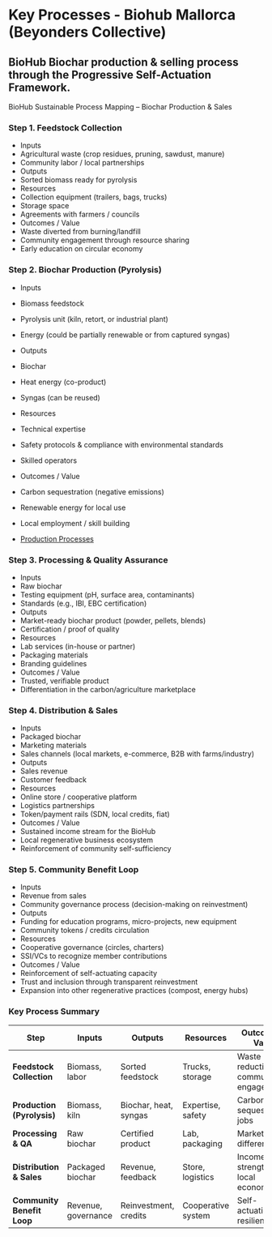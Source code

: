 # Key Processes - Biohub Mallorca (Beyonders Collective)

## BioHub Biochar production & selling process through the Progressive Self-Actuation Framework.

BioHub Sustainable Process Mapping – Biochar Production & Sales

### Step 1. Feedstock Collection
- Inputs
- Agricultural waste (crop residues, pruning, sawdust, manure)
- Community labor / local partnerships
- Outputs
- Sorted biomass ready for pyrolysis
- Resources
- Collection equipment (trailers, bags, trucks)
- Storage space
- Agreements with farmers / councils
- Outcomes / Value
- Waste diverted from burning/landfill
- Community engagement through resource sharing
- Early education on circular economy

### Step 2. Biochar Production (Pyrolysis)
- Inputs
- Biomass feedstock
- Pyrolysis unit (kiln, retort, or industrial plant)
- Energy (could be partially renewable or from captured syngas)
- Outputs
- Biochar
- Heat energy (co-product)
- Syngas (can be reused)
- Resources
- Technical expertise
- Safety protocols & compliance with environmental standards
- Skilled operators
- Outcomes / Value
- Carbon sequestration (negative emissions)
- Renewable energy for local use
- Local employment / skill building

- [Production Processes](https://github.com/selfdriven-foundation/onboarding/tree/main/use-cases/beyonders-collective-biohub-mallorca/use-cases-biohub-mallorca-design-processes-production.md)

### Step 3. Processing & Quality Assurance
- Inputs
- Raw biochar
- Testing equipment (pH, surface area, contaminants)
- Standards (e.g., IBI, EBC certification)
- Outputs
- Market-ready biochar product (powder, pellets, blends)
- Certification / proof of quality
- Resources
- Lab services (in-house or partner)
- Packaging materials
- Branding guidelines
- Outcomes / Value
- Trusted, verifiable product
- Differentiation in the carbon/agriculture marketplace

### Step 4. Distribution & Sales
- Inputs
- Packaged biochar
- Marketing materials
- Sales channels (local markets, e-commerce, B2B with farms/industry)
- Outputs
- Sales revenue
- Customer feedback
- Resources
- Online store / cooperative platform
- Logistics partnerships
- Token/payment rails (SDN, local credits, fiat)
- Outcomes / Value
- Sustained income stream for the BioHub
- Local regenerative business ecosystem
- Reinforcement of community self-sufficiency

### Step 5. Community Benefit Loop
- Inputs
- Revenue from sales
- Community governance process (decision-making on reinvestment)
- Outputs
- Funding for education programs, micro-projects, new equipment
- Community tokens / credits circulation
- Resources
- Cooperative governance (circles, charters)
- SSI/VCs to recognize member contributions
- Outcomes / Value
- Reinforcement of self-actuating capacity
- Trust and inclusion through transparent reinvestment
- Expansion into other regenerative practices (compost, energy hubs)


### Key Process Summary

| Step                   | Inputs              | Outputs                    | Resources              | Outcomes / Value                        |
|-------------------------|---------------------|----------------------------|------------------------|-----------------------------------------|
| **Feedstock Collection** | Biomass, labor      | Sorted feedstock           | Trucks, storage        | Waste reduction, community engagement   |
| **Production (Pyrolysis)** | Biomass, kiln       | Biochar, heat, syngas      | Expertise, safety      | Carbon sequestration, jobs              |
| **Processing & QA**     | Raw biochar         | Certified product          | Lab, packaging         | Market trust, differentiation           |
| **Distribution & Sales**| Packaged biochar    | Revenue, feedback          | Store, logistics       | Income, strengthened local economy      |
| **Community Benefit Loop** | Revenue, governance | Reinvestment, credits      | Cooperative system     | Self-actuation, resilience              |
